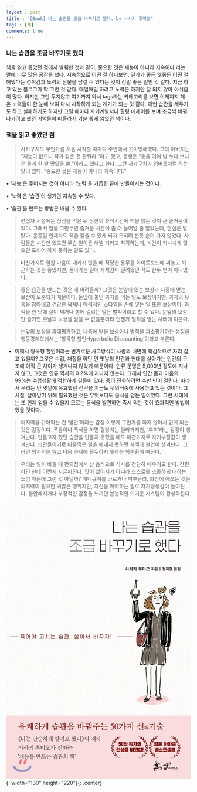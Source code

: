 ```yaml
---
layout : post
title : "[Book] 나는 습관을 조금 바꾸기로 했다. by 사시키 후미오"
tags : [책]
comments: true
---
```


### 나는 습관을 조금 바꾸기로 했다
책을 읽고 좋았던 점에서 발췌한 것과 같이, 중요한 것은 재능이 아니라 지속이다 라는 말에 너무 많은 공감을 했다. 지속적으로 어떤 걸 하다보면, 결과가 좋든 않좋든 어떤 걸 해냈다는 성취감과 노력의 산물을 남길 수 있다는 것이 정말 좋은 일인 것 같다. 지금 하고 있는 블로그가 딱 그런 것 같다. 매일매일 하려고 노력은 하지만 잘 되지 않아 아쉬움이 많다. 하지만 그만 두지않고 여기까지 와서 tags라는 카테고리를 보면 이제까지 해 온 노력들이 한 눈에 보여 다시 시작하게 되는 계기가 되는 것 같다.
매번 습관을 세우기도 하고 실패하기도 하지만 그럴 때마다 자기계발서나 힐링 에세이를 보며 조금씩 바꿔 나가려고 했던 기억들이 떠올라서 기분 좋게 읽었던 책이다.

### 책을 읽고 좋았던 점
> 사카구치도 무언가를 처음 시작할 때마다 주변에서 못마땅해했다. 그의 아버지는 “재능이 없으니 작가 같은 건 관둬라.”라고 했고, 동생은 “총을 여러 발 쏘다 보니 운 좋게 한 발 맞았을 뿐.”이라고 했다고 한다. 그런 사카구치가 입버릇처럼 하는 말이 있다.
“중요한 것은 재능이 아니라 지속이다.”

• ‘재능’은 주어지는 것이 아니라 ‘노력’을 거듭한 끝에 만들어지는 것이다.

• ‘노력’은 ‘습관’이 생기면 지속할 수 있다.

• ‘습관’을 만드는 방법은 배울 수 있다.

> 편집자 시절에는 점심을 먹은 뒤 잠깐의 휴식시간에 책을 읽는 것이 큰 즐거움이었다. 그래서 일을 그만두면 즐거운 시간이 좀 더 늘어날 줄 알았는데, 현실은 달랐다. 온종일 언제라도 책을 읽을 수 있게 되자 오히려 선뜻 손이 가지 않았다. 사람들은 시간만 있으면 무슨 일이든 해낼 거라고 착각하는데, 시간이 지나치게 많으면 도리어 하지 못하는 일도 있다.


> 마찬가지로 일할 마음이 내키지 않을 때 적당한 용무를 화이트보드에 써놓고 퇴근하는 것은 좋았지만, 돌아가는 길에 자책감이 밀려왔던 적도 한두 번이 아니었다.

> 좋은 습관을 만드는 것은 왜 어려울까? 그것은 눈앞에 있는 보상과 나중에 얻는 보상이 모순되기 때문이다.
눈앞에 놓인 과자를 먹는 일도 보상이지만, 과자의 유혹을 참아내고 건강한 육체나 매력적인 스타일을 손에 넣는 일 또한 보상이다. 과식을 한 탓에 살이 찌거나 병에 걸리는 일은 벌칙이라고 할 수 있다. 눈앞의 보상만 즐기면 훗날의 보상을 얻을 수 없을뿐더러 언젠가 벌칙을 받는 사태에 이른다.

> 눈앞의 보상을 과대평가하고, 나중에 받을 보상이나 벌칙을 과소평가하는 성질을 행동경제학에서는 ‘쌍곡형 할인Hyperbolic Discounting’이라고 부른다.

- 어째서 쌍곡형 할인이라는 번거로운 사고방식이 사람의 내면에 핵심적으로 자리 잡고 있을까? 그것은 수렵, 채집을 하던 먼 옛날의 인간과 현대를 살아가는 인간의 구조에 아직 큰 차이가 생겨나지 않았기 때문이다. 인류 문명은 5,000년 정도에 지나지 않고, 그것은 인류 역사의 0.2%에 지나지 않는다. 그래서 인간 몸과 마음의 99%는 수렵생활에 적합하게 길들어 있다. 종이 진화하려면 수만 년이 걸린다. 따라서 우리는 먼 옛날에 유효했던 전략을 지금도 무의식중에 사용하고 있는 것이다.
그 시절, 살아남기 위해 필요했던 것은 무엇보다도 음식을 얻는 일이었다. 그런 시대에는 또 언제 얻을 수 있을지 모르는 음식을 발견하면 즉시 먹는 것이 효과적인 방법이었을 것이다.

> 의지력을 갉아먹는 건 ‘불안’이라는 감정
이렇게 무언가를 하지 않아서 잃게 되는 것은 감정이다. 폭음이나 폭식을 하면 혈당치는 올라가지만, ‘후회’라는 감정이 생겨난다. 만들고자 했던 습관을 만들지 못했을 때도 마찬가지로 자기부정감이 생겨난다.
습관들이기로 마음먹은 일을 해내지 못하면 자책과 불안이 생겨난다. 그러면 의지력을 잃고 다음 과제에 몰두하지 못하는 악순환에 빠진다.

> 우리는 일이 바쁠 때 편의점에서 산 음식으로 식사를 간단히 때우기도 한다. 간편하긴 한데 어쩐지 서글퍼진다. 맛이 없어서가 아니라 스스로를 소홀하게 대하는 느낌 때문에 그런 것 아닐까? 매니큐어를 바르거나 피부관리, 화장에 애쓰는 것은 의지력이 필요한 귀찮은 행위지만, 자신을 케어하는 일로 자기긍정감이 높아진다.
불안해지거나 부정적인 감정을 느끼면 본능적인 뜨거운 시스템이 활성화된다

![나는 습관을 조금 바꾸기로 했다](../images/book-17.jpg){: width="130" height="220"}{: .center}
